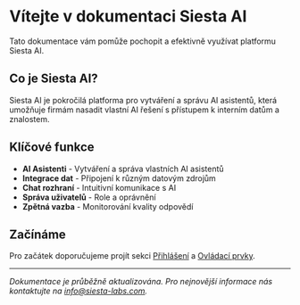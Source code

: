 # Vítejte v dokumentaci Siesta AI

Tato dokumentace vám pomůže pochopit a efektivně využívat platformu Siesta AI.

## Co je Siesta AI?

Siesta AI je pokročilá platforma pro vytváření a správu AI asistentů, která umožňuje firmám nasadit vlastní AI řešení s přístupem k interním datům a znalostem.

## Klíčové funkce

- **AI Asistenti** - Vytváření a správa vlastních AI asistentů
- **Integrace dat** - Připojení k různým datovým zdrojům
- **Chat rozhraní** - Intuitivní komunikace s AI
- **Správa uživatelů** - Role a oprávnění
- **Zpětná vazba** - Monitorování kvality odpovědí

## Začínáme

Pro začátek doporučujeme projít sekci [Přihlášení](./prihlaseni.md) a [Ovládací prvky](./ovladaci-prvky.md).

---

*Dokumentace je průběžně aktualizována. Pro nejnovější informace nás kontaktujte na info@siesta-labs.com.* 